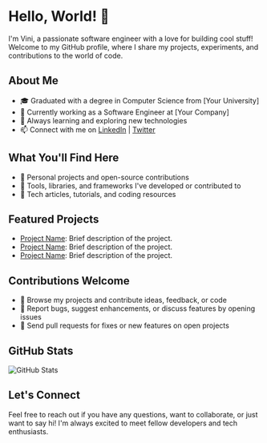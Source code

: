 # Hello, World! 👋

I'm Vini, a passionate software engineer with a love for building cool stuff! Welcome to my GitHub profile, where I share my projects, experiments, and contributions to the world of code.

## About Me

- 🎓 Graduated with a degree in Computer Science from [Your University]
- 💼 Currently working as a Software Engineer at [Your Company]
- 🌱 Always learning and exploring new technologies
- 📫 Connect with me on [LinkedIn](your-linkedin-profile) | [Twitter](your-twitter-profile)

## What You'll Find Here

- 🚀 Personal projects and open-source contributions
- 🔧 Tools, libraries, and frameworks I've developed or contributed to
- 📝 Tech articles, tutorials, and coding resources

## Featured Projects

- [Project Name](link): Brief description of the project.
- [Project Name](link): Brief description of the project.
- [Project Name](link): Brief description of the project.

## Contributions Welcome

- 👀 Browse my projects and contribute ideas, feedback, or code
- 📝 Report bugs, suggest enhancements, or discuss features by opening issues
- 🎉 Send pull requests for fixes or new features on open projects

## GitHub Stats

![GitHub Stats](https://github-readme-stats.vercel.app/api?username=ViniRossiniCosta&show_icons=true&theme=dark)

## Let's Connect

Feel free to reach out if you have any questions, want to collaborate, or just want to say hi! I'm always excited to meet fellow developers and tech enthusiasts.
